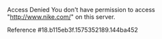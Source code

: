 Access Denied You don't have permission to access "http://www.nike.com/" on this server.

Reference #18.b115eb3f.1575352189.144ba452